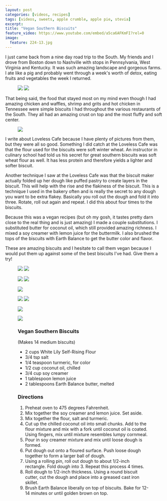 ```yaml
---
layout: post
categories: [videos, recipes]
tags: [videos, sweets, apple crumble, apple pie, stevia]
excerpt: 
title: "Vegan Southern Biscuits"
feature_video: https://www.youtube.com/embed/a5ca6AFKmFI?rel=0
image:
  feature: 224-13.jpg
---
```


I just came back from a nine day road trip to the South.  My friends and I drove from Boston down to Nashville with stops in Pennsylvania, West Virginia and Kentucky. It was such amazing landscape and gorgeous farms.  I ate like a pig and probably went through a week's worth of detox, eating fruits and vegetables the week I returned.

<figure class="half">
<img src="/images/224-18.jpg">
<img src="/images/224-19.jpg">
</figure>

That being said, the food that stayed most on my mind even though I had amazing chicken and waffles, shrimp and grits and hot chicken in Tennessee  were simple biscuits I had throughout the various restaurants of the South.  They all had an amazing crust on top and the most fluffy and soft center.

<figure>
    <img src="/images/224-16.jpg">
</figure> 

I write about Loveless Cafe because I have plenty of pictures from them, but they were all so good.  Something I did catch at the Loveless Cafe was that the flour used for the biscuits were soft winter wheat.  An instructor in culinary school had told us his secret for great southern biscuits was soft wheat flour as well.  It has less protein and therefore yields a lighter and softer biscuit.

Another technique I saw at the Loveless Cafe was that the biscuit maker actually folded up her dough like puffed pastry to create layers in the biscuit.  This will help with the rise and the flakiness of the biscuit.  This is a technique I used in the bakery often and is really the secret to any dough you want to be extra flakey.  Basically you roll out the dough and fold it into three.  Rotate, roll out again and repeat.  I did this about four times to the biscuits.

Because this was a vegan recipes (but oh my gosh, it tastes pretty darn close to the real thing and is just amazing) I made a couple substitutions.  I substituted butter for coconut oil, which still provided amazing richness.  I mixed a soy creamer with lemon juice for the buttermilk.  I also brushed the tops of the biscuits with Earth Balance to get the butter color and flavor.

These are amazing biscuits and I hesitate to call them vegan because I would put them up against some of the best biscuits I've had.  Give them a try!





<figure class="half">
<img src="/images/224-4.jpg">
<img src="/images/224-5.jpg">
</figure>

<figure class="half">
<img src="/images/224-6.jpg">
<img src="/images/224-7.jpg">
</figure>

<figure>
    <img src="/images/224-8.jpg">
</figure>

<figure class="half">
<img src="/images/224-10.jpg">
<img src="/images/224-11.jpg">
</figure>

<figure>
    <img src="/images/224-1.jpg">
</figure>

<figure>
    <img src="/images/224-2.jpg">
</figure>

<figure class="ingredients" markdown="1">

### Vegan Southern Biscuits

(Makes 14 medium biscuits)

- 2 cups White Lily Self-Rising Flour
- 3/4 tsp salt
- 1/4 teaspoon turmeric, for color
- 1/2 cup coconut oil, chilled
- 3/4 cup soy creamer 
- 1 tablespoon lemon juice
- 2 tablespoons Earth Balance butter, melted



</figure>

<figure class="directions" markdown="1">

### Directions

1. Preheat oven to 475 degrees Fahrenheit.
3. Mix together the soy creamer and lemon juice.  Set aside.
4. Mix together the flour, salt and turmeric.
5. Cut up the chilled coconut oil into small chunks.  Add to the flour mixture and mix with a fork until coconut oil is coated.  Using fingers, mix until mixture resembles lumpy cornmeal.
6. Pour in soy creamer mixture and mix until loose dough is formed.
7. Put dough out onto a floured surface.  Push loose dough together to form a larger ball of dough.
8. Using a rolling pin, roll out dough to about 1/2-inch rectangle.  Fold dough into 3.  Repeat this process 4 times.
9. Roll dough to 1/2-inch thickness.  Using a round biscuit cutter, cut the dough and place into a greased cast iron skillet.
10. Brush Earth Balance liberally on top of biscuits.  Bake for 12-14 minutes or until golden brown on top.
</figure>